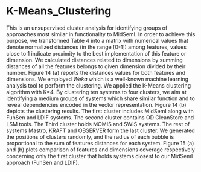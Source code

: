 # K-Means_Clustering

This is an unsupervised cluster analysis for identifying groups of approaches most similar in functionality to MidSemI. In order to achieve this purpose, we transformed Table 4 into a matrix with numerical values that denote normalized distances (in the range [0-1]) among features, values close to 1 indicate proximity to the best implementation of this feature or dimension. We calculated distances related to dimensions by summing distances of all the features belongs to given dimension divided by their number. Figure 14 (a) reports the distances values for both features and dimensions. We employed *Weka* which is a well-known machine learning analysis tool to perform the clustering. We applied the K-Means clustering algorithm with K=4. By clustering ten systems to four clusters, we aim at identifying a medium groups of systems which share similar function and to reveal dependencies encoded in the vector representation. Figure 14 (b) depicts the clustering results. The first cluster includes MidSemI along with FuhSen and LDIF systems. The second cluster contains OD CleanStore and LSM tools. The Third cluster holds MOMIS and SWIS systems. The rest of systems Mastro, KRAFT and OBSERVER form the last cluster. We generated the positions of clusters randomly, and the radius of each bubble is proportional to the sum of features distances for each system. Figure 15 (a) and (b) plots comparison of features and dimensions coverage respectively concerning only the first cluster that holds systems closest to our MidSemI approach (FuhSen and LDIF).
